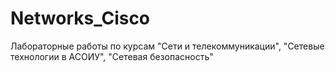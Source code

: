 # Networks_Cisco

Лабораторные работы по курсам "Сети и телекоммуникации", "Сетевые технологии в АСОИУ", "Сетевая безопасность"
